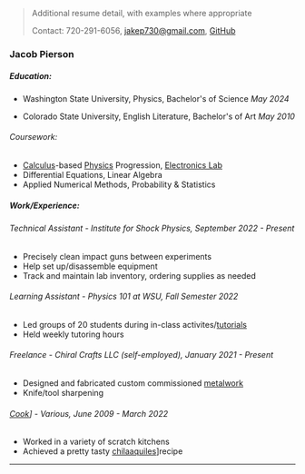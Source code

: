> Additional resume detail, with examples where appropriate
>
> Contact: 720-291-6056, [jakep730@gmail.com](mailto:jakep730@gmail.com), [GitHub](https://github.com/awhooshingwind)

### Jacob Pierson

##### Education:

* Washington State University, Physics, Bachelor's of Science *May 2024*

* Colorado State University, English Literature, Bachelor's of Art *May 2010*
 
###### Coursework:
* [Calculus](/projects/hw3.pdf)-based
[Physics](/projects/GreatDebateLab.pdf) Progression, [Electronics Lab](/projects/Lab4.pdf)
* Differential Equations, Linear Algebra
* Applied Numerical Methods, Probability & Statistics

##### Work/Experience: 

###### Technical Assistant - *Institute for Shock Physics, September 2022 - Present*

* Precisely clean impact guns between experiments
* Help set up/disassemble equipment
* Track and maintain lab inventory, ordering supplies as needed

###### Learning Assistant - *Physics 101 at WSU, Fall Semester 2022*

* Led groups of 20 students during in-class activites/[tutorials](/projects/forces.pdf)
* Held weekly tutoring hours

###### Freelance - *Chiral Crafts LLC (self-employed), January 2021 - Present*

* Designed and fabricated custom commissioned [metalwork](/metal.md)
* Knife/tool sharpening

###### [Cook](/projects/JakeResume.pdf)] - *Various, June 2009 - March 2022*

* Worked in a variety of scratch kitchens
* Achieved a pretty tasty [chilaaquiles](/projects/Chilaquiles.pdf)]recipe

--- 
